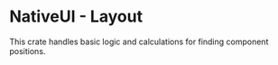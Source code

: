 # NativeUI - Layout

This crate handles basic logic and calculations for finding component positions.
